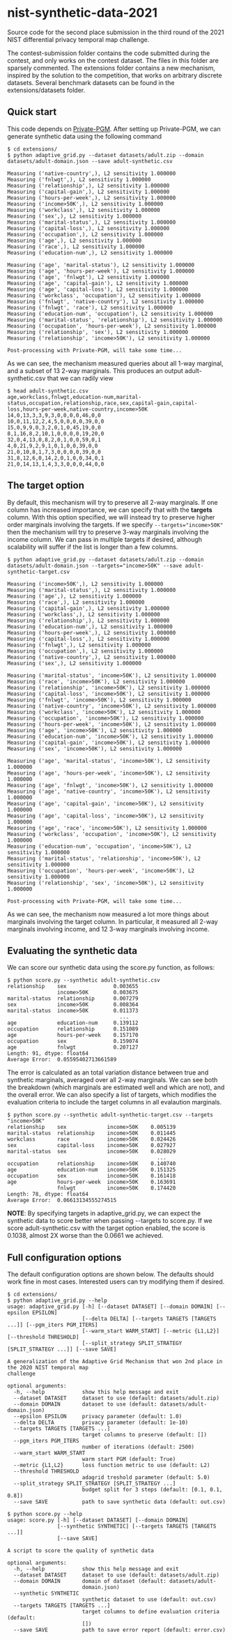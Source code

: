 # nist-synthetic-data-2021
Source code for the second place submission in the third round of the 2021 NIST differential privacy temporal map challenge.

The contest-submission folder contains the code submitted during the contest, and only works on the contest dataset.  The files in this folder are sparsely commented.  The extensions folder contains a new mechanism, inspired by the solution to the competition, that works on arbitrary discrete datasets.  Several benchmark datasets can be found in the extensions/datasets folder.

## Quick start

This code depends on [Private-PGM](https://github.com/ryan112358/private-pgm).  After setting up Private-PGM, we can generate  synthetic data using the following command

```
$ cd extensions/
$ python adaptive_grid.py --dataset datasets/adult.zip --domain datasets/adult-domain.json --save adult-synthetic.csv

Measuring ('native-country',), L2 sensitivity 1.000000
Measuring ('fnlwgt',), L2 sensitivity 1.000000
Measuring ('relationship',), L2 sensitivity 1.000000
Measuring ('capital-gain',), L2 sensitivity 1.000000
Measuring ('hours-per-week',), L2 sensitivity 1.000000
Measuring ('income>50K',), L2 sensitivity 1.000000
Measuring ('workclass',), L2 sensitivity 1.000000
Measuring ('sex',), L2 sensitivity 1.000000
Measuring ('marital-status',), L2 sensitivity 1.000000
Measuring ('capital-loss',), L2 sensitivity 1.000000
Measuring ('occupation',), L2 sensitivity 1.000000
Measuring ('age',), L2 sensitivity 1.000000
Measuring ('race',), L2 sensitivity 1.000000
Measuring ('education-num',), L2 sensitivity 1.000000

Measuring ('age', 'marital-status'), L2 sensitivity 1.000000
Measuring ('age', 'hours-per-week'), L2 sensitivity 1.000000
Measuring ('age', 'fnlwgt'), L2 sensitivity 1.000000
Measuring ('age', 'capital-gain'), L2 sensitivity 1.000000
Measuring ('age', 'capital-loss'), L2 sensitivity 1.000000
Measuring ('workclass', 'occupation'), L2 sensitivity 1.000000
Measuring ('fnlwgt', 'native-country'), L2 sensitivity 1.000000
Measuring ('fnlwgt', 'race'), L2 sensitivity 1.000000
Measuring ('education-num', 'occupation'), L2 sensitivity 1.000000
Measuring ('marital-status', 'relationship'), L2 sensitivity 1.000000
Measuring ('occupation', 'hours-per-week'), L2 sensitivity 1.000000
Measuring ('relationship', 'sex'), L2 sensitivity 1.000000
Measuring ('relationship', 'income>50K'), L2 sensitivity 1.000000

Post-processing with Private-PGM, will take some time...
```

As we can see, the mechanism measured queries about all 1-way marginal, and a subset of 13 2-way marginals.  This produces an output adult-synthetic.csv that we can radily view

```
$ head adult-synthetic.csv
age,workclass,fnlwgt,education-num,marital-status,occupation,relationship,race,sex,capital-gain,capital-loss,hours-per-week,native-country,income>50K
14,0,13,3,3,9,3,0,0,0,0,46,0,0
10,0,11,12,2,4,5,0,0,0,0,39,0,0
15,0,9,9,0,3,2,0,1,0,45,19,0,0
8,1,16,8,2,10,1,0,0,0,0,19,20,0
32,0,4,13,0,8,2,0,1,0,0,59,0,1
4,0,21,9,2,9,1,0,1,0,0,39,0,0
21,0,10,8,1,7,3,0,0,0,0,39,0,0
31,8,12,6,0,14,2,0,1,0,0,34,0,1
21,0,14,13,1,4,3,3,0,0,0,44,0,0
```

## The target option

By default, this mechanism will try to preserve all 2-way marginals.  If one column has increased importance, we can specify that with the **targets** column.  With this option specified, we will instead try to preserve higher order marginals involving the targets.   If we specify ```--targets="income>50K"``` then the mechanism will try to preserve 3-way marginals involving the income column.  We can pass in multiple targets if desired, although scalability will suffer if the list is longer than a few columns. 

```
$ python adaptive_grid.py --dataset datasets/adult.zip --domain datasets/adult-domain.json --targets="income>50K" --save adult-synthetic-target.csv

Measuring ('income>50K',), L2 sensitivity 1.000000
Measuring ('marital-status',), L2 sensitivity 1.000000
Measuring ('age',), L2 sensitivity 1.000000
Measuring ('race',), L2 sensitivity 1.000000
Measuring ('capital-gain',), L2 sensitivity 1.000000
Measuring ('workclass',), L2 sensitivity 1.000000
Measuring ('relationship',), L2 sensitivity 1.000000
Measuring ('education-num',), L2 sensitivity 1.000000
Measuring ('hours-per-week',), L2 sensitivity 1.000000
Measuring ('capital-loss',), L2 sensitivity 1.000000
Measuring ('fnlwgt',), L2 sensitivity 1.000000
Measuring ('occupation',), L2 sensitivity 1.000000
Measuring ('native-country',), L2 sensitivity 1.000000
Measuring ('sex',), L2 sensitivity 1.000000

Measuring ('marital-status', 'income>50K'), L2 sensitivity 1.000000
Measuring ('race', 'income>50K'), L2 sensitivity 1.000000
Measuring ('relationship', 'income>50K'), L2 sensitivity 1.000000
Measuring ('capital-loss', 'income>50K'), L2 sensitivity 1.000000
Measuring ('fnlwgt', 'income>50K'), L2 sensitivity 1.000000
Measuring ('native-country', 'income>50K'), L2 sensitivity 1.000000
Measuring ('workclass', 'income>50K'), L2 sensitivity 1.000000
Measuring ('occupation', 'income>50K'), L2 sensitivity 1.000000
Measuring ('hours-per-week', 'income>50K'), L2 sensitivity 1.000000
Measuring ('age', 'income>50K'), L2 sensitivity 1.000000
Measuring ('education-num', 'income>50K'), L2 sensitivity 1.000000
Measuring ('capital-gain', 'income>50K'), L2 sensitivity 1.000000
Measuring ('sex', 'income>50K'), L2 sensitivity 1.000000

Measuring ('age', 'marital-status', 'income>50K'), L2 sensitivity 1.000000
Measuring ('age', 'hours-per-week', 'income>50K'), L2 sensitivity 1.000000
Measuring ('age', 'fnlwgt', 'income>50K'), L2 sensitivity 1.000000
Measuring ('age', 'native-country', 'income>50K'), L2 sensitivity 1.000000
Measuring ('age', 'capital-gain', 'income>50K'), L2 sensitivity 1.000000
Measuring ('age', 'capital-loss', 'income>50K'), L2 sensitivity 1.000000
Measuring ('age', 'race', 'income>50K'), L2 sensitivity 1.000000
Measuring ('workclass', 'occupation', 'income>50K'), L2 sensitivity 1.000000
Measuring ('education-num', 'occupation', 'income>50K'), L2 sensitivity 1.000000
Measuring ('marital-status', 'relationship', 'income>50K'), L2 sensitivity 1.000000
Measuring ('occupation', 'hours-per-week', 'income>50K'), L2 sensitivity 1.000000
Measuring ('relationship', 'sex', 'income>50K'), L2 sensitivity 1.000000

Post-processing with Private-PGM, will take some time...
```

As we can see, the mechanism now measured a lot more things about marginals involving the target column.  In particular, it measured all 2-way marginals involving income, and 12 3-way marginals involving income.

## Evaluating the synthetic data

We can score our synthetic data using the score.py function, as follows:

```
$ python score.py --synthetic adult-synthetic.csv
relationship    sex               0.003655
                income>50K        0.003675
marital-status  relationship      0.007279
sex             income>50K        0.008364
marital-status  income>50K        0.011373
                                    ...   
age             education-num     0.139112
occupation      relationship      0.151089
age             hours-per-week    0.157170
occupation      sex               0.159074
age             fnlwgt            0.207127
Length: 91, dtype: float64
Average Error:  0.05595402713661589
```

The error is calculated as an total variation distance between true and synthetic marginals, averaged over all 2-way marginals.  We can see both the breakdown (which marginals are estimated well and which are not), and the overall error.  We can also specify a list of targets, which modifies the evaluation criteria to include the target columns in all evalaution marginals.

```
$ python score.py --synthetic adult-synthetic-target.csv --targets "income>50K"
relationship    sex             income>50K    0.005139
marital-status  relationship    income>50K    0.011445
workclass       race            income>50K    0.024426
sex             capital-loss    income>50K    0.027927
marital-status  sex             income>50K    0.028029
                                                ...   
occupation      relationship    income>50K    0.140740
age             education-num   income>50K    0.151325
occupation      sex             income>50K    0.161418
age             hours-per-week  income>50K    0.163691
                fnlwgt          income>50K    0.174420
Length: 78, dtype: float64
Average Error:  0.06613134555274515
```

**NOTE**: By specifying targets in adaptive_grid.py, we can expect the synthetic data to score better when passing --targets to score.py.  If we score adult-synthetic.csv with the target option enabled, the score is 0.1038, almost 2X worse than the 0.0661 we achieved.


## Full configuration options

The default configuration options are shown below.  The defaults should work fine in most cases.  Interested users can try modifying them if desired.

```
$ cd extensions/
$ python adaptive_grid.py --help
usage: adaptive_grid.py [-h] [--dataset DATASET] [--domain DOMAIN] [--epsilon EPSILON]
                        [--delta DELTA] [--targets TARGETS [TARGETS ...]] [--pgm_iters PGM_ITERS]
                        [--warm_start WARM_START] [--metric {L1,L2}] [--threshold THRESHOLD]
                        [--split_strategy SPLIT_STRATEGY [SPLIT_STRATEGY ...]] [--save SAVE]

A generalization of the Adaptive Grid Mechanism that won 2nd place in the 2020 NIST temporal map
challenge

optional arguments:
  -h, --help            show this help message and exit
  --dataset DATASET     dataset to use (default: datasets/adult.zip)
  --domain DOMAIN       dataset to use (default: datasets/adult-domain.json)
  --epsilon EPSILON     privacy parameter (default: 1.0)
  --delta DELTA         privacy parameter (default: 1e-10)
  --targets TARGETS [TARGETS ...]
                        target columns to preserve (default: [])
  --pgm_iters PGM_ITERS
                        number of iterations (default: 2500)
  --warm_start WARM_START
                        warm start PGM (default: True)
  --metric {L1,L2}      loss function metric to use (default: L2)
  --threshold THRESHOLD
                        adagrid treshold parameter (default: 5.0)
  --split_strategy SPLIT_STRATEGY [SPLIT_STRATEGY ...]
                        budget split for 3 steps (default: [0.1, 0.1, 0.8])
  --save SAVE           path to save synthetic data (default: out.csv)

$ python score.py --help
usage: score.py [-h] [--dataset DATASET] [--domain DOMAIN]
                [--synthetic SYNTHETIC] [--targets TARGETS [TARGETS ...]]
                [--save SAVE]

A script to score the quality of synthetic data

optional arguments:
  -h, --help            show this help message and exit
  --dataset DATASET     dataset to use (default: datasets/adult.zip)
  --domain DOMAIN       domain of dataset (default: datasets/adult-
                        domain.json)
  --synthetic SYNTHETIC
                        synthetic dataset to use (default: out.csv)
  --targets TARGETS [TARGETS ...]
                        target columns to define evaluation criteria (default:
                        [])
  --save SAVE           path to save error report (default: error.csv)
```

